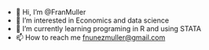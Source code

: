 - 👋 Hi, I’m @FranMuller
- 👀 I’m interested in Economics and data science
- 🌱 I’m currently learning programing in R and using STATA
- 📫 How to reach me fnunezmuller@gmail.com

